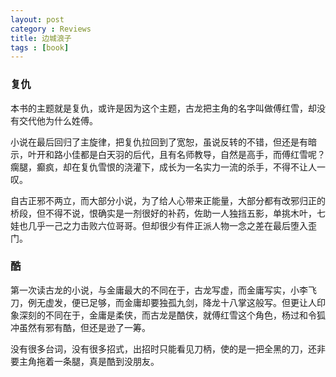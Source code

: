 ```yaml
---
layout: post
category : Reviews
title: 边城浪子
tags : [book]
---
```





  
  

### 复仇

本书的主题就是复仇，或许是因为这个主题，古龙把主角的名字叫做傅红雪，却没有交代他为什么姓傅。

小说在最后回归了主旋律，把复仇拉回到了宽恕，虽说反转的不错，但还是有暗示，叶开和路小佳都是白天羽的后代，且有名师教导，自然是高手，而傅红雪呢？瘸腿，癫疯，却在复仇雪恨的浇灌下，成长为一名实力一流的杀手，不得不让人一叹。

自古正邪不两立，而大部分小说，为了给人心带来正能量，大部分都有改邪归正的桥段，但不得不说，恨确实是一剂很好的补药，佐助一人独挡五影，单挑木叶，七娃也几乎一己之力击败六位哥哥。但却很少有件正派人物一念之差在最后堕入歪门。

### 酷 ###

第一次读古龙的小说，与金庸最大的不同在于，古龙写虚，而金庸写实，小李飞刀，例无虚发，便已足够，而金庸却要独孤九剑，降龙十八掌这般写。但更让人印象深刻的不同在于，金庸是柔侠，而古龙是酷侠，就傅红雪这个角色，杨过和令狐冲虽然有邪有酷，但还是逊了一筹。

没有很多台词，没有很多招式，出招时只能看见刀柄，使的是一把全黑的刀，还非要主角拖着一条腿，真是酷到没朋友。


